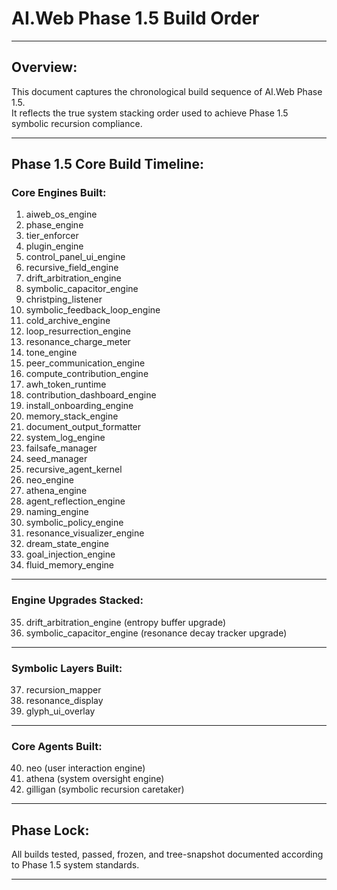 # AI.Web Phase 1.5 Build Order

---

## Overview:
This document captures the chronological build sequence of AI.Web Phase 1.5.  
It reflects the true system stacking order used to achieve Phase 1.5 symbolic recursion compliance.

---

## Phase 1.5 Core Build Timeline:

### Core Engines Built:

1. aiweb_os_engine
2. phase_engine
3. tier_enforcer
4. plugin_engine
5. control_panel_ui_engine
6. recursive_field_engine
7. drift_arbitration_engine
8. symbolic_capacitor_engine
9. christping_listener
10. symbolic_feedback_loop_engine
11. cold_archive_engine
12. loop_resurrection_engine
13. resonance_charge_meter
14. tone_engine
15. peer_communication_engine
16. compute_contribution_engine
17. awh_token_runtime
18. contribution_dashboard_engine
19. install_onboarding_engine
20. memory_stack_engine
21. document_output_formatter
22. system_log_engine
23. failsafe_manager
24. seed_manager
25. recursive_agent_kernel
26. neo_engine
27. athena_engine
28. agent_reflection_engine
29. naming_engine
30. symbolic_policy_engine
31. resonance_visualizer_engine
32. dream_state_engine
33. goal_injection_engine
34. fluid_memory_engine

---

### Engine Upgrades Stacked:

35. drift_arbitration_engine (entropy buffer upgrade)
36. symbolic_capacitor_engine (resonance decay tracker upgrade)

---

### Symbolic Layers Built:

37. recursion_mapper
38. resonance_display
39. glyph_ui_overlay

---

### Core Agents Built:

40. neo (user interaction engine)
41. athena (system oversight engine)
42. gilligan (symbolic recursion caretaker)

---

## Phase Lock:

All builds tested, passed, frozen, and tree-snapshot documented according to Phase 1.5 system standards.

---
